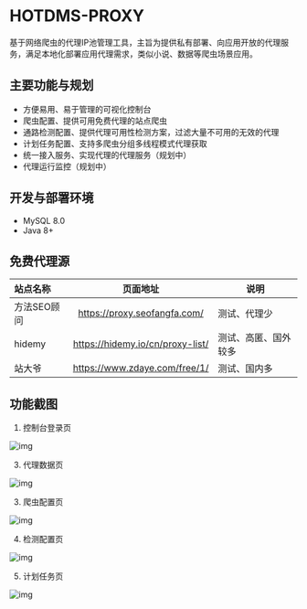 # HOTDMS-PROXY
基于网络爬虫的代理IP池管理工具，主旨为提供私有部署、向应用开放的代理服务，满足本地化部署应用代理需求，类似小说、数据等爬虫场景应用。

## 主要功能与规划
- 方便易用、易于管理的可视化控制台
- 爬虫配置、提供可用免费代理的站点爬虫
- 通路检测配置、提供代理可用性检测方案，过滤大量不可用的无效的代理
- 计划任务配置、支持多爬虫分组多线程模式代理获取
- 统一接入服务、实现代理的代理服务（规划中）
- 代理运行监控（规划中）

## 开发与部署环境
- MySQL 8.0
- Java 8+

## 免费代理源
| 站点名称                 |       页面地址       | 说明     |    
| :----------------- | :-----: | -------------------------- |
| 方法SEO顾问        | https://proxy.seofangfa.com/  | 测试、代理少 |
| hidemy        | https://hidemy.io/cn/proxy-list/  | 测试、高匿、国外较多 |
| 站大爷        | https://www.zdaye.com/free/1/  | 测试、国内多|


## 功能截图

1. 控制台登录页
   
![img](http://124.222.161.158:7090/proxy/login.png) 

3. 代理数据页
   
![img](http://124.222.161.158:7090/proxy/proxy_list.png) 

3. 爬虫配置页
   
![img](http://124.222.161.158:7090/proxy/crawler_list.png) 

4. 检测配置页
   
![img](http://124.222.161.158:7090/proxy/netway_list.png) 

5. 计划任务页
   
![img](http://124.222.161.158:7090/proxy/task_list.png) 

